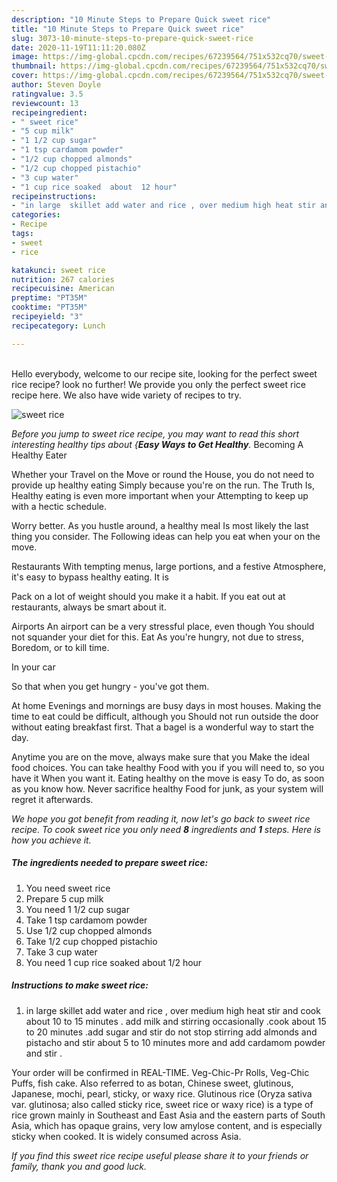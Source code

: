 ```yaml
---
description: "10 Minute Steps to Prepare Quick sweet rice"
title: "10 Minute Steps to Prepare Quick sweet rice"
slug: 3073-10-minute-steps-to-prepare-quick-sweet-rice
date: 2020-11-19T11:11:20.080Z
image: https://img-global.cpcdn.com/recipes/67239564/751x532cq70/sweet-rice-recipe-main-photo.jpg
thumbnail: https://img-global.cpcdn.com/recipes/67239564/751x532cq70/sweet-rice-recipe-main-photo.jpg
cover: https://img-global.cpcdn.com/recipes/67239564/751x532cq70/sweet-rice-recipe-main-photo.jpg
author: Steven Doyle
ratingvalue: 3.5
reviewcount: 13
recipeingredient:
- " sweet rice"
- "5 cup milk"
- "1 1/2 cup sugar"
- "1 tsp cardamom powder"
- "1/2 cup chopped almonds"
- "1/2 cup chopped pistachio"
- "3 cup water"
- "1 cup rice soaked  about  12 hour"
recipeinstructions:
- "in large  skillet add water and rice , over medium high heat stir and cook about 10 to 15 minutes .  add milk and stirring occasionally .cook about 15 to 20 minutes .add sugar and stir do not stop stirring add almonds and pistacho and stir about 5 to 10 minutes more and add cardamom powder and stir ."
categories:
- Recipe
tags:
- sweet
- rice

katakunci: sweet rice 
nutrition: 267 calories
recipecuisine: American
preptime: "PT35M"
cooktime: "PT35M"
recipeyield: "3"
recipecategory: Lunch

---
```

<br>
Hello everybody, welcome to our recipe site, looking for the perfect sweet rice recipe? look no further! We provide you only the perfect sweet rice recipe here. We also have wide variety of recipes to try.
<br>


![sweet rice](https://img-global.cpcdn.com/recipes/67239564/751x532cq70/sweet-rice-recipe-main-photo.jpg)

<i>Before you jump to sweet rice recipe, you may want to read this short interesting healthy tips about {<strong>Easy Ways to Get Healthy</strong>.</i>
Becoming A Healthy Eater

Whether your Travel on the Move or round the
House, you do not need to provide up healthy eating
Simply because you're on the run. The Truth Is,
Healthy eating is even more important when your
Attempting to keep up with a hectic schedule.


Worry better. As you hustle around, a healthy meal
Is most likely the last thing you consider. The
Following ideas can help you eat when your on the move.

Restaurants
With tempting menus, large portions, and a festive
Atmosphere, it's easy to bypass healthy eating. It is 

Pack on a lot of weight should you make it a habit.
If you eat out at restaurants, always be smart
about it.

Airports
An airport can be a very stressful place, even though 
You should not squander your diet for this. Eat
As you're hungry, not due to stress,
Boredom, or to kill time.

In your car

So that when you get hungry - you've got them.

At home
Evenings and mornings are busy days in most houses.
Making the time to eat could be difficult, although you
Should not run outside the door without eating breakfast
first. 
That a bagel is a wonderful way to start the day.

Anytime you are on the move, always make sure that you
Make the ideal food choices. You can take healthy
Food with you if you will need to, so you have it
When you want it. Eating healthy on the move is easy
To do, as soon as you know how. Never sacrifice healthy
Food for junk, as your system will regret it afterwards.


<i>We hope you got benefit from reading it, now let's go back to sweet rice recipe. To cook sweet rice you only need <strong>8</strong> ingredients and <strong>1</strong> steps. Here is how you achieve it.
</i>

##### The ingredients needed to prepare sweet rice:

1. You need  sweet rice
1. Prepare 5 cup milk
1. You need 1 1/2 cup sugar
1. Take 1 tsp cardamom powder
1. Use 1/2 cup chopped almonds
1. Take 1/2 cup chopped pistachio
1. Take 3 cup water
1. You need 1 cup rice soaked  about  1/2 hour


##### Instructions to make sweet rice:

1. in large  skillet add water and rice , over medium high heat stir and cook about 10 to 15 minutes .  add milk and stirring occasionally .cook about 15 to 20 minutes .add sugar and stir do not stop stirring add almonds and pistacho and stir about 5 to 10 minutes more and add cardamom powder and stir .


Your order will be confirmed in REAL-TIME. Veg-Chic-Pr Rolls, Veg-Chic Puffs, fish cake. Also referred to as botan, Chinese sweet, glutinous, Japanese, mochi, pearl, sticky, or waxy rice. Glutinous rice (Oryza sativa var. glutinosa; also called sticky rice, sweet rice or waxy rice) is a type of rice grown mainly in Southeast and East Asia and the eastern parts of South Asia, which has opaque grains, very low amylose content, and is especially sticky when cooked. It is widely consumed across Asia. 

<i>If you find this sweet rice recipe useful please share it to your friends or family, thank you and good luck.</i>
